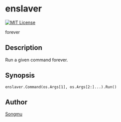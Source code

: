 enslaver
=======

[![MIT License](http://img.shields.io/badge/license-MIT-blue.svg?style=flat-square)][license]

[license]: https://github.com/Songmu/enslaver/blob/master/LICENSE

forever

## Description

Run a given command forever.

## Synopsis

	enslaver.Command(os.Args[1], os.Args[2:]...).Run()

## Author

[Songmu](https://github.com/Songmu)
